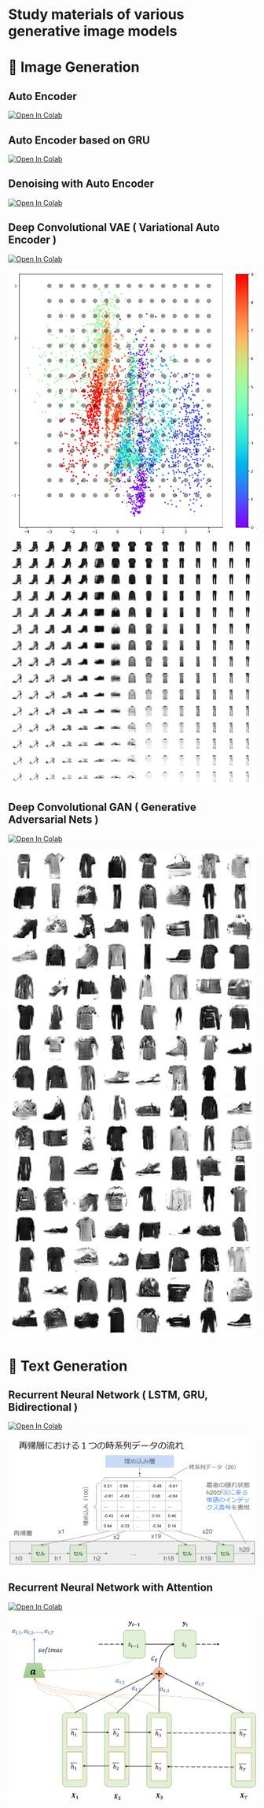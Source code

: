 Study materials of various generative image models
=====

# :shirt: Image Generation

## Auto Encoder

<a href="https://colab.research.google.com/github/shishimaru/GenerativeAIModels/blob/main/image-generation/01-autoencoder.ipynb" target="_blank">
<img src="https://colab.research.google.com/assets/colab-badge.svg" alt="Open In Colab"/></a>


## Auto Encoder based on GRU

<a href="https://colab.research.google.com/github/shishimaru/GenerativeAIModels/blob/main/image-generation/02-recurrent-autoencoder.ipynb" target="_blank">
<img src="https://colab.research.google.com/assets/colab-badge.svg" alt="Open In Colab"/></a>


## Denoising with Auto Encoder

<a href="https://colab.research.google.com/github/shishimaru/GenerativeAIModels/blob/main/image-generation/03-denoising-autoencoder.ipynb" target="_blank">
<img src="https://colab.research.google.com/assets/colab-badge.svg" alt="Open In Colab"/></a>


## Deep Convolutional VAE ( Variational Auto Encoder )

<a href="https://colab.research.google.com/github/shishimaru/GenerativeAIModels/blob/main/image-generation/04-deep-convolutional-vae.ipynb" target="_blank">
<img src="https://colab.research.google.com/assets/colab-badge.svg" alt="Open In Colab"/></a>

![latent vector of VAE](./image-generation/docs/vae/latent-space.png "Latent Vector obtained by VAE")
![generation samples of VAE](./image-generation/docs/vae/generation-samples.png "Images generated with VAE")


## Deep Convolutional GAN ( Generative Adversarial Nets )

<a href="https://colab.research.google.com/github/shishimaru/GenerativeAIModels/blob/main/image-generation/05-deep-convolutional-gan.ipynb" target="_blank">
<img src="https://colab.research.google.com/assets/colab-badge.svg" alt="Open In Colab"/></a>

![generation samples of DCGAN](./image-generation/docs/dcgan/generation-samples.png "Images generated with DCGAN")


# :memo: Text Generation

## Recurrent Neural Network ( LSTM, GRU, Bidirectional )

<a href="https://colab.research.google.com/github/shishimaru/GenerativeAIModels/blob/main/text-generation/01-lstm-gru-bidirectional.ipynb" target="_blank">
<img src="https://colab.research.google.com/assets/colab-badge.svg" alt="Open In Colab"/></a>

![generation flow by RNN](./text-generation/docs/rnn.png "Text Generation Flow by RNN")

## Recurrent Neural Network with Attention

<a href="https://colab.research.google.com/github/shishimaru/GenerativeAIModels/blob/main/text-generation/02-rnn-attention.ipynb" target="_blank">
<img src="https://colab.research.google.com/assets/colab-badge.svg" alt="Open In Colab"/></a>

![Attention Mechanism](./text-generation/docs/attention.png "Attention Mechanism")

